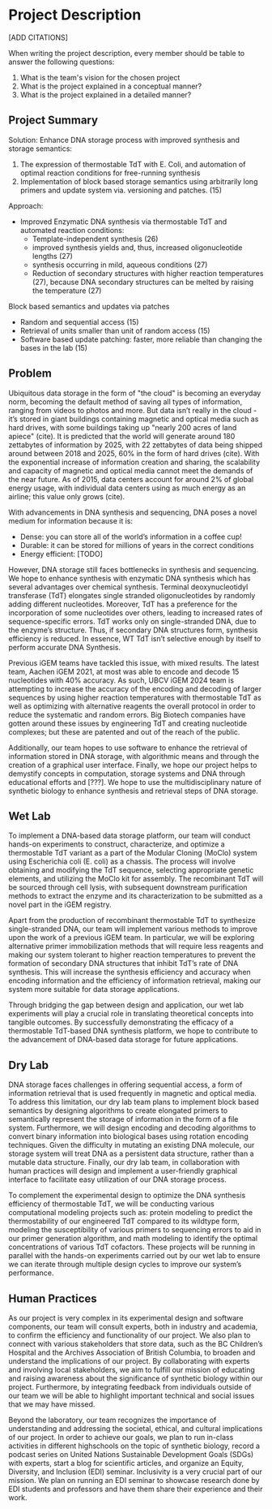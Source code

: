 # Project Description

[ADD CITATIONS]

When writing the project description, every member should be table to answer the following questions:

1. What is the team's vision for the chosen project
2. What is the project explained in a conceptual manner?
3. What is the project explained in a detailed manner?

## Project Summary
Solution: Enhance DNA storage process with improved synthesis and storage semantics: 
1. The expression of thermostable TdT with E. Coli, and automation of optimal reaction conditions for free-running synthesis
2. Implementation of block based storage semantics using arbitrarily long primers and update system via. versioning and patches. (15)

Approach:
- Improved Enzymatic DNA synthesis via thermostable TdT and automated reaction conditions: 
  - Template-independent synthesis (26)
  - improved synthesis yields and, thus, increased oligonucleotide lengths (27)
  - synthesis occurring in mild, aqueous conditions (27)
  - Reduction of secondary structures with higher reaction temperatures (27), because DNA secondary structures can be melted by raising the temperature (27)

Block based semantics and updates via patches
- Random and sequential access (15)
- Retrieval of units smaller than unit of random access (15)
- Software based update patching: faster, more reliable than changing the bases in the lab (15)

## Problem
Ubiquitous data storage in the form of "the cloud" is becoming an everyday norm, becoming the default method of saving all types of information, ranging from videos to photos and more. But data isn’t really in the cloud - it’s stored in giant buildings containing magnetic and optical media such as hard drives, with some buildings taking up "nearly 200 acres of land apiece" (cite). It is predicted that the world will generate around 180 zettabytes of information by 2025, with 22 zettabytes of data being shipped around between 2018 and 2025, 60% in the form of hard drives (cite). With the exponential increase of information creation and sharing, the scalability and capacity of magnetic and optical media cannot meet the demands of the near future. As of 2015, data centers account for around 2% of global energy usage, with individual data centers using as much energy as an airline; this value only grows (cite).

With advancements in DNA synthesis and sequencing, DNA poses a novel medium for information because it is:

- Dense: you can store all of the world’s information in a coffee cup! 
- Durable: it can be stored for millions of years in the correct conditions
- Energy efficient: [TODO]

However, DNA storage still faces bottlenecks in synthesis and sequencing. We hope to enhance synthesis with enzymatic DNA synthesis which has several advantages over chemical synthesis. Terminal deoxynucleotidyl transferase (TdT) elongates single stranded oligonucleotides by randomly adding different nucleotides. Moreover, TdT has a preference for the incorporation of some nucleotides over others, leading to increased rates of sequence-specific errors. TdT works only on single-stranded DNA, due to the enzyme’s structure. Thus, if secondary DNA structures form, synthesis efficiency is reduced. In essence, WT TdT isn’t selective enough by itself to perform accurate DNA Synthesis.

Previous iGEM teams have tackled this issue, with mixed results. The latest team, Aachen iGEM 2021, at most was able to encode and decode 15 nucleotides with 40% accuracy. As such, UBCV iGEM 2024 team is attempting to increase the accuracy of the encoding and decoding of larger sequences by using higher reaction temperatures with thermostable TdT as well as optimizing with alternative reagents the overall protocol in order to reduce the systematic and random errors. Big Biotech companies have gotten around these issues by engineering TdT and creating nucleotide complexes; but these are patented and out of the reach of the public.

Additionally, our team hopes to use software to enhance the retrieval of information stored in DNA storage, with algorithmic means and through the creation of a graphical user interface. Finally, we hope our project helps to demystify concepts in computation, storage systems and DNA through educational efforts and [???]. We hope to use the multidisciplinary nature of synthetic biology to enhance synthesis and retrieval steps of DNA storage.

## Wet Lab

To implement a DNA-based data storage platform, our team will conduct hands-on experiments to construct, characterize, and optimize a thermostable TdT variant as a part of the Modular Cloning (MoClo) system using Escherichia coli (E. coli) as a chassis. The process will involve obtaining and modifying the TdT sequence, selecting appropriate genetic elements, and utilizing the MoClo kit for assembly. The recombinant TdT will be sourced through cell lysis, with subsequent downstream purification methods to extract the enzyme and its characterization to be submitted as a novel part in the iGEM registry.

Apart from the production of recombinant thermostable TdT to synthesize single-stranded DNA, our team will implement various methods to improve upon the work of a previous iGEM team. In particular, we will be exploring alternative primer immobilization methods that will require less reagents and making our system tolerant to higher reaction temperatures to prevent the formation of secondary DNA structures that inhibit TdT’s rate of DNA synthesis. This will increase the synthesis efficiency and accuracy when encoding information and the efficiency of information retrieval, making our system more suitable for data storage applications.

Through bridging the gap between design and application, our wet lab experiments will play a crucial role in translating theoretical concepts into tangible outcomes. By successfully demonstrating the efficacy of a thermostable TdT-based DNA synthesis platform, we hope to contribute to the advancement of DNA-based data storage for future applications.


## Dry Lab

DNA storage faces challenges in offering sequential access, a form of information retrieval that is used frequently in magnetic and optical media. To address this limitation, our dry lab team plans to implement block based semantics by designing algorithms to create elongated primers to semantically represent the storage of information in the form of a file system. Furthermore, we will design encoding and decoding algorithms to convert binary information into biological bases using rotation encoding techniques. Given the difficulty in mutating an existing DNA molecule, our storage system will treat DNA as a persistent data structure, rather than a mutable data structure. Finally, our dry lab team, in collaboration with human practices will design and implement a user-friendly graphical interface to facilitate easy utilization of our DNA storage process. 

To complement the experimental design to optimize the DNA synthesis efficiency of thermostable TdT, we will be conducting various computational modeling projects such as: protein modeling to predict the thermostability of our engineered TdT compared to its wildtype form, modeling the susceptibility of various primers to sequencing errors to aid in our primer generation algorithm, and math modeling to identify the optimal concentrations of various TdT cofactors. These projects will be running in parallel with the hands-on experiments carried out by our wet lab to ensure we can iterate through multiple design cycles to improve our system’s performance.


## Human Practices

As our project is very complex in its experimental design and software components, our team will consult experts, both in industry and academia, to confirm the efficiency and functionality of our project. We also plan to connect with various stakeholders that store data, such as the BC Children’s Hospital and the Archives Association of British Columbia, to broaden and understand the implications of our project. By collaborating with experts and involving local stakeholders, we aim to fulfill our mission of educating and raising awareness about the significance of synthetic biology within our project. Furthermore, by integrating feedback from individuals outside of our team we will be able to highlight important technical and social issues that we may have missed. 

Beyond the laboratory, our team recognizes the importance of understanding and addressing the societal, ethical, and cultural implications of our project. In order to achieve our goals, we plan to run in-class activities in different highschools on the topic of synthetic biology, record a podcast series on United Nations Sustainable Development Goals (SDGs) with experts, start a blog for scientific articles, and organize an Equity, Diversity, and Inclusion (EDI) seminar. Inclusivity is a very crucial part of our mission. We plan on running an EDI seminar to showcase research done by EDI students and professors and have them share their experience and their work.
